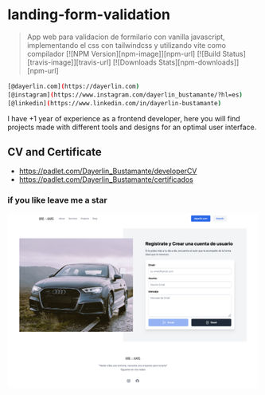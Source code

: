 # landing-form-validation

> App web para validacion de formilario con vanilla javascript, implementando el css con tailwindcss y utilizando vite como compilador
[![NPM Version][npm-image]][npm-url]
[![Build Status][travis-image]][travis-url]
[![Downloads Stats][npm-downloads]][npm-url]


```sh
[@dayerlin.com](https://dayerlin.com)
[@instagram](https://www.instagram.com/dayerlin_bustamante/?hl=es)
[@linkedin](https://www.linkedin.com/in/dayerlin-bustamante)
```

I have +1 year of experience as a frontend developer, here you will find projects made with different tools and designs for an optimal user interface.

## CV and Certificate

- https://padlet.com/Dayerlin_Bustamante/developerCV
- https://padlet.com/Dayerlin_Bustamante/certificados 

### if you like leave me a star

[![img](./img/app.png)](https://dayerlin.com/)
